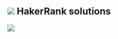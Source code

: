 ## <img src="https://mpng.subpng.com/20180421/ade/kisspng-hackerrank-computer-programming-programmer-logo-in-hacker-logo-5adb399c838b01.4150693715243165725388.jpg"> HakerRank solutions  
<img src="https://img.shields.io/badge/Problems%20Solved-18-blueviolet?style=for-the-badge">

